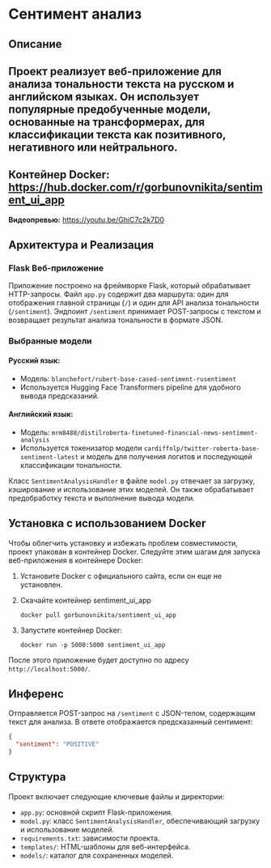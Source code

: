 # Сентимент анализ

## Описание

Проект реализует веб-приложение для анализа тональности текста на русском и английском языках. Он использует популярные предобученные модели, основанные на трансформерах, для классификации текста как позитивного, негативного или нейтрального.
---
**Контейнер Docker:** https://hub.docker.com/r/gorbunovnikita/sentiment_ui_app
---
**Видеопревью:** https://youtu.be/GhiC7c2k7D0

## Архитектура и Реализация

### Flask Веб-приложение

Приложение построено на фреймворке Flask, который обрабатывает HTTP-запросы. Файл `app.py` содержит два маршрута: один для отображения главной страницы (`/`) и один для API анализа тональности (`/sentiment`). Эндпоинт `/sentiment` принимает POST-запросы с текстом и возвращает результат анализа тональности в формате JSON.

### Выбранные модели

#### Русский язык:
- Модель: `blanchefort/rubert-base-cased-sentiment-rusentiment`
- Используется Hugging Face Transformers pipeline для удобного вывода предсказаний.

#### Английский язык:
- Модель: `mrm8488/distilroberta-finetuned-financial-news-sentiment-analysis`
- Используется токенизатор модели `cardiffnlp/twitter-roberta-base-sentiment-latest` и модель для получения логитов и последующей классификации тональности.

Класс `SentimentAnalysisHandler` в файле `model.py` отвечает за загрузку, кэширование и использование этих моделей. Он также обрабатывает предобработку текста и выполнение вывода модели.

## Установка с использованием Docker

Чтобы облегчить установку и избежать проблем совместимости, проект упакован в контейнер Docker. Следуйте этим шагам для запуска веб-приложения в контейнере Docker:

1. Установите Docker с официального сайта, если он еще не установлен.
2. Скачайте контейнер sentiment_ui_app
   ```
   docker pull gorbunovnikita/sentiment_ui_app
   ```

3. Запустите контейнер Docker:
   ```
   docker run -p 5000:5000 sentiment_ui_app
   ```

После этого приложение будет доступно по адресу `http://localhost:5000/`.

## Инференс

Отправляется POST-запрос на `/sentiment` с JSON-телом, содержащим текст для анализа. В ответе отображается предсказанный сентимент:

```json
{
  "sentiment": "POSITIVE"
}
```

## Структура 

Проект включает следующие ключевые файлы и директории:

- `app.py`: основной скрипт Flask-приложения.
- `model.py`: класс `SentimentAnalysisHandler`, обеспечивающий загрузку и использование моделей.
- `requirements.txt`: зависимости проекта.
- `templates/`: HTML-шаблоны для веб-интерфейса.
- `models/`: каталог для сохраненных моделей.

